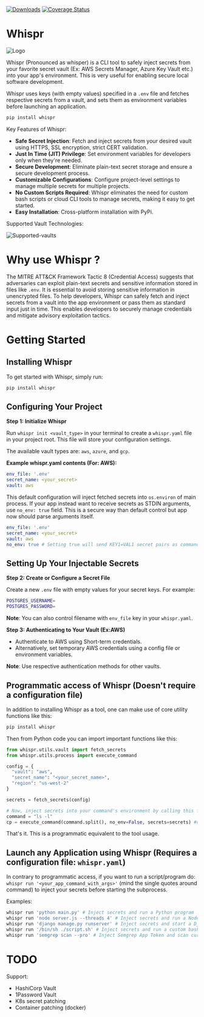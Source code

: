 [![Downloads](https://static.pepy.tech/badge/whispr/month)](https://pepy.tech/project/whispr)
[![Coverage Status](https://coveralls.io/repos/github/narenaryan/whispr/badge.svg)](https://coveralls.io/github/narenaryan/whispr)

# Whispr

![Logo](https://github.com/narenaryan/whispr/raw/main/logo.png)

Whispr (Pronounced as whisper) is a CLI tool to safely inject secrets from your favorite secret vault (Ex: AWS Secrets Manager, Azure Key Vault etc.) into your app's environment. This is very useful for enabling secure local software development.

Whispr uses keys (with empty values) specified in a `.env` file and fetches respective secrets from a vault, and sets them as environment variables before launching an application.

```bash
pip install whispr
```

Key Features of Whispr:

* **Safe Secret Injection**: Fetch and inject secrets from your desired vault using HTTPS, SSL encryption, strict CERT validation.
* **Just In Time (JIT) Privilege**: Set environment variables for developers only when they're needed.
* **Secure Development**: Eliminate plain-text secret storage and ensure a secure development process.
* **Customizable Configurations**: Configure project-level settings to manage multiple secrets for multiple projects.
* **No Custom Scripts Required**: Whispr eliminates the need for custom bash scripts or cloud CLI tools to manage secrets, making it easy to get started.
* **Easy Installation**: Cross-platform installation with PyPi.

Supported Vault Technologies:

![Supported-vaults](https://github.com/narenaryan/whispr/raw/main/whispr-supported.png)


# Why use Whispr ?

The MITRE ATT&CK Framework Tactic 8 (Credential Access) suggests that adversaries can exploit plain-text secrets and sensitive information stored in files like `.env`. It is essential to avoid storing
sensitive information in unencrypted files. To help developers, Whispr can safely fetch and inject secrets from a vault into the app environment or pass them as standard input just in time. This enables developers to securely manage
credentials and mitigate advisory exploitation tactics.


# Getting Started

## Installing Whispr

To get started with Whispr, simply run:

```bash
pip install whispr
```

## Configuring Your Project

**Step 1: Initialize Whispr**

Run `whispr init <vault_type>` in your terminal to create a `whispr.yaml` file in your project root. This file will store your configuration settings.

The available vault types are: `aws`, `azure`, and `gcp`.

**Example whispr.yaml contents (For: AWS):**
```yaml
env_file: '.env'
secret_name: <your_secret>
vault: aws
```
This default configuration will inject fetched secrets into `os.environ` of main process. If your app instead want to receive secrets as STDIN arguments, use `no_env: true` field.
This is a secure way than default control but app now should parse arguments itself.

```yaml
env_file: '.env'
secret_name: <your_secret>
vault: aws
no_env: true # Setting true will send KEY1=VAL1 secret pairs as command args
```

## Setting Up Your Injectable Secrets

**Step 2: Create or Configure a Secret File**

Create a new `.env` file with empty values for your secret keys. For example:

```bash
POSTGRES_USERNAME=
POSTGRES_PASSWORD=
```

**Note**: You can also control filename with `env_file` key in your `whispr.yaml`.

**Step 3: Authenticating to Your Vault (Ex:AWS)**

*   Authenticate to AWS using Short-term credentials.
*   Alternatively, set temporary AWS credentials using a config file or environment variables.

**Note**: Use respective authentication methods for other vaults.

## Programmatic access of Whispr (Doesn't require a configuration file)

In addition to installing Whispr as a tool, one can make use of core utility functions like this:

```bash
pip install whispr
```

Then from Python code you can import important functions like this:

```py
from whispr.utils.vault import fetch_secrets
from whispr.utils.process import execute_command

config = {
  "vault": "aws",
  "secret_name": "<your_secret_name>",
  "region": "us-west-2"
}

secrets = fetch_secrets(config)

# Now, inject secrets into your command's environment by calling this function
command = "ls -l"
cp = execute_command(command.split(), no_env=False, secrets=secrets) #cp is CompletedProcess object.
```

That's it. This is a programmatic equivalent to the tool usage.

## Launch any Application using Whispr (Requires a configuration file: `whispr.yaml`)
In contrary to programmatic access, if you want to run a script/program do: `whispr run '<your_app_command_with_args>'` (mind the single quotes around command) to inject your secrets before starting the subprocess.

Examples:
```bash
whispr run 'python main.py' # Inject secrets and run a Python program
whispr run 'node server.js --threads 4' # Inject secrets and run a Node.js express server
whispr run 'django manage.py runserver' # Inject secrets and start a Django server
whispr run '/bin/sh ./script.sh' # Inject secrets and run a custom bash script. Script should be permitted to execute
whispr run 'semgrep scan --pro' # Inject Semgrep App Token and scan current directory with Semgrep SAST tool.
```

# TODO

Support:

* HashiCorp Vault
* 1Password Vault
* K8s secret patching
* Container patching (docker)
